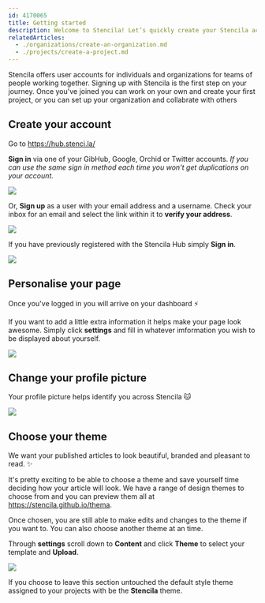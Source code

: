```yaml
---
id: 4170065
title: Getting started
description: Welcome to Stencila! Let’s quickly create your Stencila account and show you around so you can get started
relatedArticles:
  - ./organizations/create-an-organization.md
  - ./projects/create-a-project.md
---
```


Stencila offers user accounts for individuals and organizations for teams of people working together. Signing up with Stencila is the first step on your journey. Once you've joined you can work on your own and create your first project, or you can set up your organization and collabrate with others

## Create your account

Go to https://hub.stenci.la/

**Sign in** via one of your GibHub, Google, Orchid or Twitter accounts. *If you can use the same sign in method each time you won't get duplications on your account.*

![](https://i.imgur.com/wVxKgSZ.png)

Or, **Sign up** as a user with your email address and a username. Check your inbox for an email and select the link within it to **verify your address**. 

![](http://stencila.github.io/hub/manager/snaps/user-signup-form.png)

If you have previously registered with the Stencila Hub simply **Sign in**.

![](http://stencila.github.io/hub/manager/snaps/user-signin-username-password-form.png)

## Personalise your page

Once you've logged in you will arrive on your dashboard :zap:

If you want to add a little extra information it helps make your page look awesome. Simply click **settings** and fill in whatever imformation you wish to be displayed about yourself.

![](http://stencila.github.io/hub/manager/snaps/org-new-profile-fields.png)

## Change your profile picture

Your profile picture helps identify you across Stencila :cat:

![](http://stencila.github.io/hub/manager/snaps/org-settings-image-form.png)

## Choose your theme

We want your published articles to look beautiful, branded and pleasant to read. :sparkles:

It's pretty exciting to be able to choose a theme and save yourself time deciding how your article will look. We have a range of design themes to choose from and you can preview them all at https://stencila.github.io/thema.

Once chosen, you are still able to make edits and changes to the theme if you want to. You can also choose another theme at an time.

Through **settings** scroll down to **Content** and click **Theme** to select your template and **Upload**.

![](http://stencila.github.io/hub/manager/snaps/org-settings-theme-field.png)

If you choose to leave this section untouched the default style theme assigned to your projects with be the **Stencila** theme.
